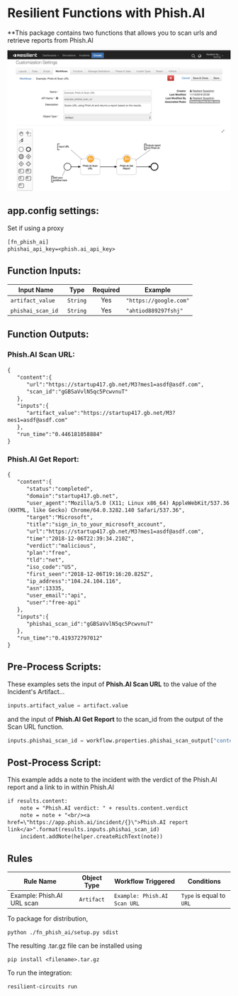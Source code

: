 # Resilient Functions with Phish.AI
**This package contains two functions that allows you to scan urls and retrieve reports from Phish.AI

 ![screenshot](./screenshots/phishai_workflow.png)

## app.config settings:
Set if using a proxy

    [fn_phish_ai]
    phishai_api_key=<phish.ai_api_key>

## Function Inputs:
| Input Name| Type | Required | Example |
| ------------- | :--: | :-------:| ------- |
|`artifact_value ` | `String` | Yes | `"https://google.com"` |
|`phishai_scan_id ` | `String` | Yes | `"ahtiod889297fshj"` |

## Function Outputs:
### Phish.AI Scan URL:
```
{  
   "content":{  
      "url":"https://startup417.gb.net/M3?mes1=asdf@asdf.com",
      "scan_id":"gGBSaVvlN5qc5PcwvnuT"
   },
   "inputs":{  
      "artifact_value":"https://startup417.gb.net/M3?mes1=asdf@asdf.com"
   },
   "run_time":"0.446181058884"
}
```

### Phish.AI Get Report:
```
{  
   "content":{  
      "status":"completed",
      "domain":"startup417.gb.net",
      "user_agent":"Mozilla/5.0 (X11; Linux x86_64) AppleWebKit/537.36 (KHTML, like Gecko) Chrome/64.0.3282.140 Safari/537.36",
      "target":"Microsoft",
      "title":"sign_in_to_your_microsoft_account",
      "url":"https://startup417.gb.net/M3?mes1=asdf@asdf.com",
      "time":"2018-12-06T22:39:34.210Z",
      "verdict":"malicious",
      "plan":"free",
      "tld":"net",
      "iso_code":"US",
      "first_seen":"2018-12-06T19:16:20.825Z",
      "ip_address":"104.24.104.116",
      "asn":13335,
      "user_email":"api",
      "user":"free-api"
   },
   "inputs":{  
      "phishai_scan_id":"gGBSaVvlN5qc5PcwvnuT"
   },
   "run_time":"0.419372797012"
}
```


## Pre-Process Scripts:
These examples sets the input of **Phish.AI Scan URL** to the value of the Incident's Artifact...
```python
inputs.artifact_value = artifact.value
```

and the input of **Phish.AI Get Report** to the scan_id from the output of the Scan URL function.
```python
inputs.phishai_scan_id = workflow.properties.phishai_scan_output["content"]["scan_id"]
```

## Post-Process Script:
This example adds a note to the incident with the verdict of the Phish.AI report and a link to in within Phish.AI

```
if results.content:
	note = "Phish.AI verdict: " + results.content.verdict
	note = note + "<br/><a href=\"https://app.phish.ai/incident/{}\">Phish.AI report link</a>".format(results.inputs.phishai_scan_id)
	incident.addNote(helper.createRichText(note))
```
## Rules
| Rule Name | Object Type | Workflow Triggered | Conditions |
| --------- | :---------: | ------------------ | ---------- |
| Example: Phish.AI URL scan | `Artifact` | `Example: Phish.AI Scan URL` | `Type` is equal to `URL`

To package for distribution,

    python ./fn_phish_ai/setup.py sdist

The resulting .tar.gz file can be installed using

    pip install <filename>.tar.gz

To run the integration:

    resilient-circuits run
